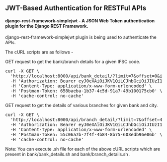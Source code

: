 ## JWT-Based Authentication for RESTFul APIs
#### django-rest-framework-simplejwt - A JSON Web Token authentication plugin for the Django REST Framework.

django-rest-framework-simplejwt plugin is being used to authenticate the APIs.

The cURL scripts are as follows - 

GET request to get the bank/branch details for a given IFSC code.
<pre>
curl -X GET \
  'http://localhost:8000/api/bank_detail/?limit=7&offset=0&ifsc=YESB0GSB001' \
  -H 'Authorization: Bearer eyJ0eXAiOiJKV1QiLCJhbGciOiJIUzI1NiJ9.eyJ0b2tlbl90eXBlIjoiYWNjZXNzIiwiZXhwIjoxNTYyNzU4Mjk1LCJqdGkiOiJmY2U3YWI0N2QyNzg0OWQ5OTc2ZWMwMGNiMmU1YmYyNCIsInVzZXJfaWQiOjF9.hOj8-MfE0TJ8P4OCgWBWdQ0wQyAlty5klQ4GU5WucoY' \
  -H 'Content-Type: application/x-www-form-urlencoded' \
  -H 'Postman-Token: 658baeba-1b37-4c5d-91a7-49b100175cb0' \
  -H 'cache-control: no-cache'
</pre>

GET request to get the details of various branches for given bank and city.
<pre>
curl -X GET \
  'http://localhost:8000/api/branch_detail/?limit=7&offset=4&name=YES%20BANK&city=NAGPUR' \
  -H 'Authorization: Bearer eyJ0eXAiOiJKV1QiLCJhbGciOiJIUzI1NiJ9.eyJ0b2tlbl90eXBlIjoiYWNjZXNzIiwiZXhwIjoxNTYyNzU4Mjk1LCJqdGkiOiJmY2U3YWI0N2QyNzg0OWQ5OTc2ZWMwMGNiMmU1YmYyNCIsInVzZXJfaWQiOjF9.hOj8-MfE0TJ8P4OCgWBWdQ0wQyAlty5klQ4GU5WucoY' \
  -H 'Content-Type: application/x-www-form-urlencoded' \
  -H 'Postman-Token: 55c06a7b-7f4f-4b84-8b75-603edb96e06b' \
  -H 'cache-control: no-cache'
</pre>

Note: You can execute .sh file for each of the above cURL scripts which are present in bank/bank_details.sh and bank/branch_details.sh .
